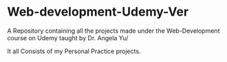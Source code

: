 # Web-development-Udemy-Ver
A Repository containing all the projects made under the Web-Development course on Udemy taught by Dr. Angela Yu/

It all Consists of my Personal Practice projects.
